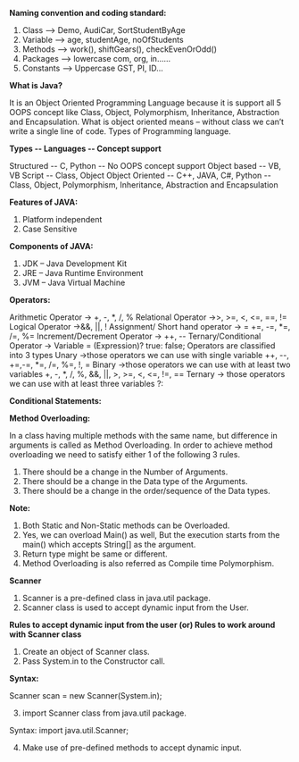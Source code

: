 **Naming convention and coding standard:**
1.	Class --> Demo, AudiCar, SortStudentByAge
2.	Variable --> age, studentAge, noOfStudents
3.	Methods --> work(), shiftGears(), checkEvenOrOdd()
4.	Packages --> lowercase com, org, in…...
5.	Constants --> Uppercase GST, PI, ID...

**What is Java?**

It is an Object Oriented Programming Language because it is support all 5 OOPS concept like Class, Object, Polymorphism, Inheritance, Abstraction and Encapsulation.
What is object oriented means – without class we can’t write a single line of code.
Types of Programming language.

**Types --	Languages --	Concept support**

Structured --	C, Python --	No OOPS concept support
Object based --	VB, VB Script --	Class, Object
Object Oriented --	C++, JAVA, C#, Python --	Class, Object, Polymorphism, Inheritance, Abstraction and Encapsulation

**Features of JAVA:**
1.	Platform independent
2.	Case Sensitive
   
**Components of JAVA:**
1.	JDK – Java Development Kit
2.	JRE – Java Runtime Environment
3.	JVM – Java Virtual Machine


**Operators:**

Arithmetic Operator -> +, -, *, /, %
Relational Operator ->>, >=, <, <=, ==, !=
Logical Operator ->&&, ||, !
Assignment/ Short hand operator -> = +=, -=, *=, /=, %=
Increment/Decrement Operator -> ++, --
Ternary/Conditional Operator -> Variable = (Expression)? true: false;
Operators are classified into 3 types
Unary ->those operators we can use with single variable
++, --, +=,-=, *=, /=, %=, !, =
Binary ->those operators we can use with at least two variables
+, -, *, /, %, &&, ||, >, >=, <, <=, !=, ==
Ternary -> those operators we can use with at least three variables
?:

**Conditional Statements:**

**Method Overloading:**

In a class having multiple methods with the same name, but difference in arguments is called as Method Overloading.
In order to achieve method overloading we need to satisfy either 1 of the following 3 rules.
1. There should be a change in the Number of Arguments.
2. There should be a change in the Data type of the Arguments.
3. There should be a change in the order/sequence of the Data types.

**Note:**
1. Both Static and Non-Static methods can be Overloaded.
2. Yes, we can overload Main() as well, But the execution starts from the main() which accepts String[] as the argument.
3. Return type might be same or different.
4. Method Overloading is also referred as Compile time Polymorphism.

**Scanner**

1. Scanner is a pre-defined class in java.util package.
2. Scanner class is used to accept dynamic input from the User.

**Rules to accept dynamic input from the user (or) Rules to work around with Scanner class**
1. Create an object of Scanner class.
2. Pass System.in to the Constructor call.

**Syntax:**

Scanner scan = new Scanner(System.in);

3. import Scanner class from java.util package.
   
Syntax: import java.util.Scanner;

4. Make use of pre-defined methods to accept dynamic input.



